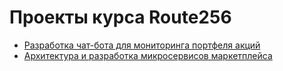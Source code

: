 # Проекты курса Route256

* [Разработка чат-бота для мониторинга портфеля акций](homework-2/README.md) 
* [Архитектура и разработка микросервисов маркетплейса](homework-3/README.md)
